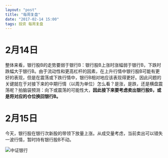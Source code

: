 ```yaml
---
layout: "post"
title: "每周复盘"
date: "2017-02-14 15:00"
tags: 投资 每周复盘
---
```


# 2月14日

整体来看，银行股B的走势要弱于银行B：银行股B上涨时涨幅弱于银行B，下跌时跌幅大于银行B。由于流动性和更高杠杆的因素，在上升行情中银行股B可能有更好的表现，但是在震荡或下跌行情中，银行B相对地应该表现得更好。因此问题的关键就在于对接下来的中期行情（以周为单位）怎么看？是涨，是跌，还是横盘震荡呢？拍脑袋预测：向下或震荡的可能性大，**因此接下来要考虑卖出银行股B，或是将对应的仓位换回银行B。**

# 2月15日

今天，银行股在银行次新股的带领下放量上涨。从成交量考虑，当前卖出可以错失一波行情，暂时持有银行股B不动。

![中证银行](http://7xonmk.com1.z0.glb.clouddn.com/2017-02-15_10-40-15.jpg)
